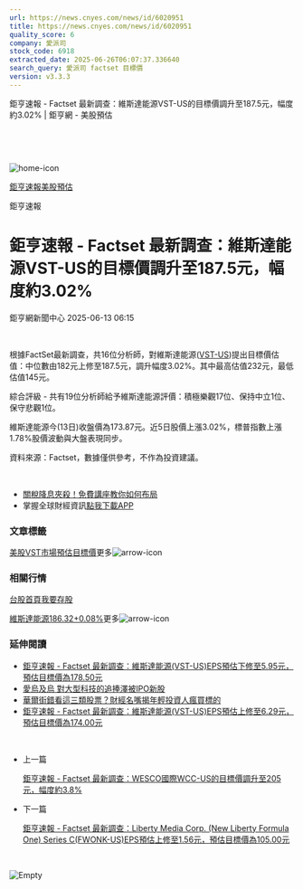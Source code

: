 ```yaml
---
url: https://news.cnyes.com/news/id/6020951
title: https://news.cnyes.com/news/id/6020951
quality_score: 6
company: 愛派司
stock_code: 6918
extracted_date: 2025-06-26T06:07:37.336640
search_query: 愛派司 factset 目標價
version: v3.3.3
---
```


鉅亨速報 - Factset 最新調查：維斯達能源VST-US的目標價調升至187.5元，幅度約3.02% | 鉅亨網 - 美股預估

‌

‌

![home-icon](/assets/icons/breadCrumb/symbol-icon-home.svg)

[鉅亨速報](/news/cat/anue_live)[美股預估](/news/cat/us_forecast)

鉅亨速報

# 鉅亨速報 - Factset 最新調查：維斯達能源VST-US的目標價調升至187.5元，幅度約3.02%

鉅亨網新聞中心 2025-06-13 06:15

‌

根據FactSet最新調查，共16位分析師，對維斯達能源([VST-US](https://invest.cnyes.com/usstock/detail/VST))提出目標價估值：中位數由182元上修至187.5元，調升幅度3.02%。其中最高估值232元，最低估值145元。

綜合評級 - 共有19位分析師給予維斯達能源評價：積極樂觀17位、保持中立1位、保守悲觀1位。

維斯達能源今(13日)收盤價為173.87元。近5日股價上漲3.02%，標普指數上漲1.78%股價波動與大盤表現同步。

資料來源：Factset，數據僅供參考，不作為投資建議。

‌

* [關稅降息夾殺！免費講座教你如何布局](https://events.cnyes.com/rsc2025H2-35584?utm_source=anue&utm_medium=usstocks_end)
* 掌握全球財經資訊[點我下載APP](http://www.cnyes.com/app/?utm_source=mweb&utm_medium=HamMenuBanner&utm_campaign=fixed&utm_content=entr)

### 文章標籤

[美股](https://news.cnyes.com/tag/美股 "美股")[VST](https://news.cnyes.com/tag/VST "VST")[市場預估](https://news.cnyes.com/tag/市場預估 "市場預估")[目標價](https://news.cnyes.com/tag/目標價 "目標價")更多![arrow-icon](/assets/icons/arrows/arrow-down.svg)

### 相關行情

[台股首頁](https://www.cnyes.com/twstock)[我要存股](https://supr.link/8OHaU)

[維斯達能源186.32+0.08%](https://invest.cnyes.com/usstock/detail/VST)更多![arrow-icon](/assets/icons/arrows/arrow-down.svg)

### 延伸閱讀

* [鉅亨速報 - Factset 最新調查：維斯達能源(VST-US)EPS預估下修至5.95元，預估目標價為178.50元](/news/id/6019028)
* [愛烏及烏 對大型科技的追捧澤被IPO新股](/news/id/6018740)
* [華爾街錯看這三類股票？財經名嘴揭年輕投資人瘋買標的](/news/id/6018013)
* [鉅亨速報 - Factset 最新調查：維斯達能源(VST-US)EPS預估上修至6.29元，預估目標價為174.00元](/news/id/5983217)

‌

* 上一篇

  [鉅亨速報 - Factset 最新調查：WESCO國際WCC-US的目標價調升至205元，幅度約3.8%](/news/id/6022778)
* 下一篇

  [鉅亨速報 - Factset 最新調查：Liberty Media Corp. (New Liberty Formula One) Series C(FWONK-US)EPS預估上修至1.56元，預估目標價為105.00元](/news/id/6020849)

‌

![Empty](/assets/icons/skeleton/empty-image.svg)

‌